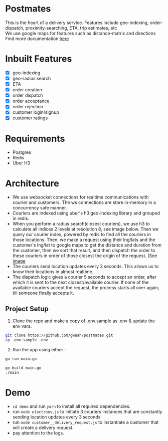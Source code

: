 # Postmates

This is the heart of a delivery service. Features include geo-indexing, order-dispatch, proximity-searching, ETA, trip estimates, etc <br/>
We use google maps for features such as distance-matrix and directions <br/>
Find more documentation [here](https://github.com/gwuah/postmates/blob/master/API_DOCS.md)

# Inbuilt Features

- [x] geo-indexing
- [x] geo-radius search
- [x] ETA
- [x] order creation
- [x] order dispatch
- [x] order acceptance
- [x] order rejection
- [x] customer login/signup
- [x] customer ratings

# Requirements

- Postgres
- Redis
- Uber H3

# Architecture

- We use websocket connections for realtime communications with courier and customers. The ws connections are store in-memory in a concurrency safe manner.
- Couriers are indexed using uber's h3 geo-indexing library and grouped in redis.
- When you perform a radius search(closest couriers), we use h3 to calculate all indices 2 levels at resolution 8, see image below. Then we query our courier index, powered by redis to find all the couriers in those locations. Then, we make a request using their lng/lats and the customer's lng/lat to google maps to get the distance and duration from the customer, then we sort that result, and then dispatch the order to these couriers in order of those closest the origin of the request. (See [image](https://github.com/gwuah/postmates/blob/master/img/radius.png)
- The couriers send location updates every 3 seconds. This allows us to know their locations in almost realtime.
- The dispatch logic gives a courier 5 seconds to accept an order, after which it is sent to the next closest/available courier. If none of the available couriers accept the request, the process starts all over again, till someone finally accepts it.

## Project Setup

1. Clone the repo and make a copy of .env.sample as .env & update the env vars.

```bash
git clone https://github.com/gwuah/postmates.git
cp .env.sample .env
```

2. Run the app using either :

```bash
go run main.go
```

```bash
go build main.go
./main
```

# Demo

- `cd demo` and run `yarn` to install all required dependencies.
- run `node electrons.js` to initiate 3 couriers instances that are constantly sending location updates every 3 seconds
- run `node customer__delivery_request.js` to instantiate a customer that will create a delivery request.
- pay attention to the logs.
